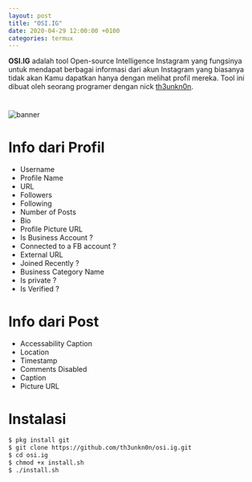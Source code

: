 ```yaml
---
layout: post
title: "OSI.IG"
date: 2020-04-29 12:00:00 +0100
categories: termux
---
```


**OSI.IG** adalah tool Open-source Intelligence Instagram yang fungsinya untuk mendapat berbagai informasi dari akun Instagram yang biasanya tidak akan Kamu dapatkan hanya dengan melihat profil mereka.
Tool ini dibuat oleh seorang programer dengan nick [th3unkn0n](https://github.com/th3unkn0n).

# 
![banner](https://raw.githubusercontent.com/th3unkn0n/OSI.IG/master/.lib/20191103_233944.jpg)


# Info dari Profil

- Username
- Profile Name
- URL
- Followers
- Following
- Number of Posts
- Bio
- Profile Picture URL
- Is Business Account ?
- Connected to a FB account ?
- External URL
- Joined Recently ?
- Business Category Name
- Is private ?
- Is Verified ?


# Info dari Post

- Accessability Caption
- Location
- Timestamp
- Comments Disabled
- Caption
- Picture URL


# Instalasi

```bash
$ pkg install git
$ git clone https://github.com/th3unkn0n/osi.ig.git 
$ cd osi.ig
$ chmod +x install.sh
$ ./install.sh
```
